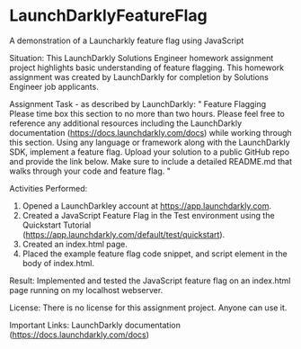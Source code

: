 # LaunchDarklyFeatureFlag
A demonstration of a Launcharkly feature flag using JavaScript

Situation:  This LaunchDarkly Solutions Engineer homework assignment project highlights basic understanding of feature flagging.  This homework assignment was created by LaunchDarkly for completion by Solutions Engineer job applicants.

Assignment Task - as described by LaunchDarkly:
"
Feature Flagging
Please time box this section to no more than two hours. Please feel free to reference any additional resources including the LaunchDarkly documentation (https://docs.launchdarkly.com/docs) while working through this section.
Using any language or framework along with the LaunchDarkly SDK, implement a feature flag. 
Upload your solution to a public GitHub repo and provide the link below. Make sure to include a detailed README.md that walks through your code and feature flag.
"

Activities Performed:
1. Opened a LaunchDarkley account at https://app.launchdarkly.com.
2. Created a JavaScript Feature Flag in the Test environment using the Quickstart Tutorial (https://app.launchdarkly.com/default/test/quickstart).
3. Created an index.html page.
4. Placed the example feature flag code snippet, and script element in the body of index.html.

Result:  Implemented and tested the JavaScript feature flag on an index.html page running on my localhost webserver.

License:  There is no license for this assignment project.  Anyone can use it.

Important Links:  LaunchDarkly documentation (https://docs.launchdarkly.com/docs) 
